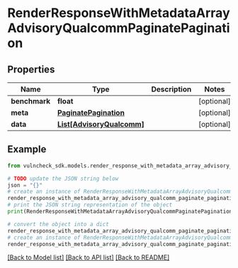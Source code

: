 # RenderResponseWithMetadataArrayAdvisoryQualcommPaginatePagination


## Properties

Name | Type | Description | Notes
------------ | ------------- | ------------- | -------------
**benchmark** | **float** |  | [optional] 
**meta** | [**PaginatePagination**](PaginatePagination.md) |  | [optional] 
**data** | [**List[AdvisoryQualcomm]**](AdvisoryQualcomm.md) |  | [optional] 

## Example

```python
from vulncheck_sdk.models.render_response_with_metadata_array_advisory_qualcomm_paginate_pagination import RenderResponseWithMetadataArrayAdvisoryQualcommPaginatePagination

# TODO update the JSON string below
json = "{}"
# create an instance of RenderResponseWithMetadataArrayAdvisoryQualcommPaginatePagination from a JSON string
render_response_with_metadata_array_advisory_qualcomm_paginate_pagination_instance = RenderResponseWithMetadataArrayAdvisoryQualcommPaginatePagination.from_json(json)
# print the JSON string representation of the object
print(RenderResponseWithMetadataArrayAdvisoryQualcommPaginatePagination.to_json())

# convert the object into a dict
render_response_with_metadata_array_advisory_qualcomm_paginate_pagination_dict = render_response_with_metadata_array_advisory_qualcomm_paginate_pagination_instance.to_dict()
# create an instance of RenderResponseWithMetadataArrayAdvisoryQualcommPaginatePagination from a dict
render_response_with_metadata_array_advisory_qualcomm_paginate_pagination_from_dict = RenderResponseWithMetadataArrayAdvisoryQualcommPaginatePagination.from_dict(render_response_with_metadata_array_advisory_qualcomm_paginate_pagination_dict)
```
[[Back to Model list]](../README.md#documentation-for-models) [[Back to API list]](../README.md#documentation-for-api-endpoints) [[Back to README]](../README.md)


